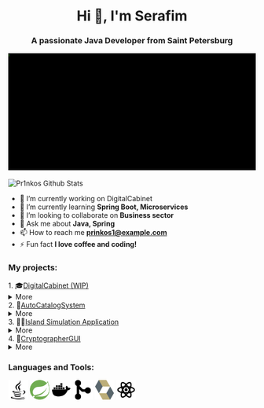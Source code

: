<h1 align="center">Hi 👋, I'm Serafim</h1>
<h3 align="center">A passionate Java Developer from Saint Petersburg</h3>

<p align="center">
  <img src="https://github.com/Pr1nkos/pr1nkos/blob/master/header/header.gif" alt="banner">
</p>

<img align="center" alt="Pr1nkos Github Stats" src="https://github-stats-git-main-pr1nkos-projects.vercel.app/api?username=Pr1nkos&show_icons=true&hide_border=true" />

- 🔭 I’m currently working on DigitalCabinet
- 🌱 I’m currently learning **Spring Boot, Microservices**
- 👯 I’m looking to collaborate on **Business sector**
- 💬 Ask me about **Java, Spring**
- 📫 How to reach me **prinkos1@example.com**
- ⚡ Fun fact **I love coffee and coding!**
<h3 align="left">My projects:</h3>
1. 🎓<a href="https://github.com/Pr1nkos/digital_department_cabinet_backend">DigitalCabinet (WIP)</a>
<details>
  <summary>More</summary>
    <h4>Description:</h4>
    Student or Instructor Dashboard for the Digital Faculty with Registration, Course Enrollment (for students), and Progress Tracking (for staff) with Exportable Report Data in a Convenient Table Format. Administrators Can Create and Edit Courses. In-App Messaging and Integration with Other Services Such as Assessment Will Be Added.
    <h4>Technologies:</h4>
    Java, Spring Boot, PostgreSQL, Docker, JavaScript, React, RESTful 
</details>
2. 🚗<a href="https://github.com/Pr1nkos/AutoCatalogSystem">AutoCatalogSystem</a>
<details>
  <summary>More</summary>
    <h4>Description:</h4>
    This web application is a car dealership where you can view, add and delete cars.
    <h4>Technologies:</h4>
    Java, Servlets, Hibernate, PostgreSQL, Thymeleaf, JavaScript, Liquibase
</details>
3. 🌴🐾<a href="https://github.com/Pr1nkos/IslandSimulationSpringBoot">Island Simulation Application</a>
<details>
  <summary>More</summary>
    <h4>Description:</h4>
This project is a comprehensive island simulation application developed using Spring Boot. It simulates an ecosystem where animals and plants interact based on predefined behaviors and environmental factors.
    <h4>Technologies:</h4>
    Java, Spring Boot, PostgreSQL, Docker, Docker compose, MVC, JavaScript
</details>
4. 🔐<a href="https://github.com/Pr1nkos/CryptographerGUI">CryptographerGUI</a>
<details>
  <summary>More</summary>
    <h4>Description:</h4>
    The first module project within JavaRush University for encrypting and decrypting text files using the Caesar cipher method.
    <h4>Technologies:</h4>
    Java, Multithreading
</details>

<h3 align="left">Languages and Tools:</h3>
<p align="left">
  <a href="https://www.java.com" target="_blank"> <img src="https://github.com/Pr1nkos/pr1nkos/blob/master/icons/java-logo-svgrepo-com.svg" alt="java" width="40" height="40"/></a>
  <a href="https://spring.io/" target="_blank"> <img src="https://github.com/Pr1nkos/pr1nkos/blob/master/icons/spring-svgrepo-com.svg" alt="spring" width="40" height="40"/></a>
  <a href="https://www.docker.com/" target="_blank"> <img src="https://github.com/Pr1nkos/pr1nkos/blob/master/icons/docker-svgrepo-com.svg" alt="docker" width="40" height="40"/></a>
  <a href="https://git-scm.com/" target="_blank"> <img src="https://github.com/Pr1nkos/pr1nkos/blob/master/icons/git-merge-svgrepo-com.svg" alt="git" width="40" height="40"/></a>
  <a href="https://hibernate.org" target="_blank"> <img src="https://github.com/Pr1nkos/pr1nkos/blob/master/icons/hibernate-svgrepo-com.svg" alt="git" width="40" height="40"/></a>
  <a href="https://react.dev" target="_blank"> <img src="https://github.com/Pr1nkos/pr1nkos/blob/master/icons/react-svgrepo-com.svg" alt="git" width="40" height="40"/></a>
</p>
